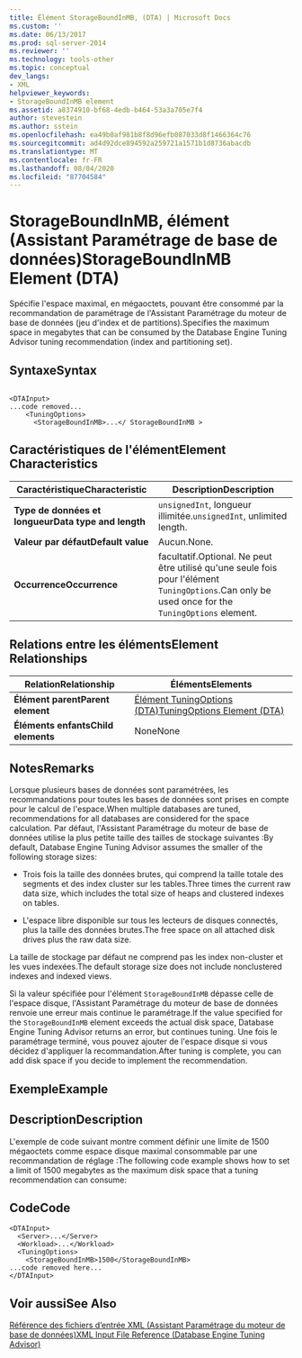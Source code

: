 ```yaml
---
title: Élément StorageBoundInMB, (DTA) | Microsoft Docs
ms.custom: ''
ms.date: 06/13/2017
ms.prod: sql-server-2014
ms.reviewer: ''
ms.technology: tools-other
ms.topic: conceptual
dev_langs:
- XML
helpviewer_keywords:
- StorageBoundInMB element
ms.assetid: a8374910-bf68-4edb-b464-53a3a705e7f4
author: stevestein
ms.author: sstein
ms.openlocfilehash: ea49b0af981b8f8d96efb087033d8f1466364c76
ms.sourcegitcommit: ad4d92dce894592a259721a1571b1d8736abacdb
ms.translationtype: MT
ms.contentlocale: fr-FR
ms.lasthandoff: 08/04/2020
ms.locfileid: "87704584"
---
```

# <a name="storageboundinmb-element-dta"></a><span data-ttu-id="bf7e9-102">StorageBoundInMB, élément (Assistant Paramétrage de base de données)</span><span class="sxs-lookup"><span data-stu-id="bf7e9-102">StorageBoundInMB Element (DTA)</span></span>
  <span data-ttu-id="bf7e9-103">Spécifie l'espace maximal, en mégaoctets, pouvant être consommé par la recommandation de paramétrage de l'Assistant Paramétrage du moteur de base de données (jeu d'index et de partitions).</span><span class="sxs-lookup"><span data-stu-id="bf7e9-103">Specifies the maximum space in megabytes that can be consumed by the Database Engine Tuning Advisor tuning recommendation (index and partitioning set).</span></span>  
  
## <a name="syntax"></a><span data-ttu-id="bf7e9-104">Syntaxe</span><span class="sxs-lookup"><span data-stu-id="bf7e9-104">Syntax</span></span>  
  
```  
  
<DTAInput>  
...code removed...  
    <TuningOptions>  
      <StorageBoundInMB>...</ StorageBoundInMB >  
```  
  
## <a name="element-characteristics"></a><span data-ttu-id="bf7e9-105">Caractéristiques de l'élément</span><span class="sxs-lookup"><span data-stu-id="bf7e9-105">Element Characteristics</span></span>  
  
|<span data-ttu-id="bf7e9-106">Caractéristique</span><span class="sxs-lookup"><span data-stu-id="bf7e9-106">Characteristic</span></span>|<span data-ttu-id="bf7e9-107">Description</span><span class="sxs-lookup"><span data-stu-id="bf7e9-107">Description</span></span>|  
|--------------------|-----------------|  
|<span data-ttu-id="bf7e9-108">**Type de données et longueur**</span><span class="sxs-lookup"><span data-stu-id="bf7e9-108">**Data type and length**</span></span>|<span data-ttu-id="bf7e9-109">`unsignedInt`, longueur illimitée.</span><span class="sxs-lookup"><span data-stu-id="bf7e9-109">`unsignedInt`, unlimited length.</span></span>|  
|<span data-ttu-id="bf7e9-110">**Valeur par défaut**</span><span class="sxs-lookup"><span data-stu-id="bf7e9-110">**Default value**</span></span>|<span data-ttu-id="bf7e9-111">Aucun.</span><span class="sxs-lookup"><span data-stu-id="bf7e9-111">None.</span></span>|  
|<span data-ttu-id="bf7e9-112">**Occurrence**</span><span class="sxs-lookup"><span data-stu-id="bf7e9-112">**Occurrence**</span></span>|<span data-ttu-id="bf7e9-113">facultatif.</span><span class="sxs-lookup"><span data-stu-id="bf7e9-113">Optional.</span></span> <span data-ttu-id="bf7e9-114">Ne peut être utilisé qu'une seule fois pour l'élément `TuningOptions`.</span><span class="sxs-lookup"><span data-stu-id="bf7e9-114">Can only be used once for the `TuningOptions` element.</span></span>|  
  
## <a name="element-relationships"></a><span data-ttu-id="bf7e9-115">Relations entre les éléments</span><span class="sxs-lookup"><span data-stu-id="bf7e9-115">Element Relationships</span></span>  
  
|<span data-ttu-id="bf7e9-116">Relation</span><span class="sxs-lookup"><span data-stu-id="bf7e9-116">Relationship</span></span>|<span data-ttu-id="bf7e9-117">Éléments</span><span class="sxs-lookup"><span data-stu-id="bf7e9-117">Elements</span></span>|  
|------------------|--------------|  
|<span data-ttu-id="bf7e9-118">**Élément parent**</span><span class="sxs-lookup"><span data-stu-id="bf7e9-118">**Parent element**</span></span>|[<span data-ttu-id="bf7e9-119">Élément TuningOptions &#40;DTA&#41;</span><span class="sxs-lookup"><span data-stu-id="bf7e9-119">TuningOptions Element &#40;DTA&#41;</span></span>](tuningoptions-element-dta.md)|  
|<span data-ttu-id="bf7e9-120">**Éléments enfants**</span><span class="sxs-lookup"><span data-stu-id="bf7e9-120">**Child elements**</span></span>|<span data-ttu-id="bf7e9-121">None</span><span class="sxs-lookup"><span data-stu-id="bf7e9-121">None</span></span>|  
  
## <a name="remarks"></a><span data-ttu-id="bf7e9-122">Notes</span><span class="sxs-lookup"><span data-stu-id="bf7e9-122">Remarks</span></span>  
 <span data-ttu-id="bf7e9-123">Lorsque plusieurs bases de données sont paramétrées, les recommandations pour toutes les bases de données sont prises en compte pour le calcul de l'espace.</span><span class="sxs-lookup"><span data-stu-id="bf7e9-123">When multiple databases are tuned, recommendations for all databases are considered for the space calculation.</span></span> <span data-ttu-id="bf7e9-124">Par défaut, l'Assistant Paramétrage du moteur de base de données utilise la plus petite taille des tailles de stockage suivantes :</span><span class="sxs-lookup"><span data-stu-id="bf7e9-124">By default, Database Engine Tuning Advisor assumes the smaller of the following storage sizes:</span></span>  
  
-   <span data-ttu-id="bf7e9-125">Trois fois la taille des données brutes, qui comprend la taille totale des segments et des index cluster sur les tables.</span><span class="sxs-lookup"><span data-stu-id="bf7e9-125">Three times the current raw data size, which includes the total size of heaps and clustered indexes on tables.</span></span>  
  
-   <span data-ttu-id="bf7e9-126">L'espace libre disponible sur tous les lecteurs de disques connectés, plus la taille des données brutes.</span><span class="sxs-lookup"><span data-stu-id="bf7e9-126">The free space on all attached disk drives plus the raw data size.</span></span>  
  
 <span data-ttu-id="bf7e9-127">La taille de stockage par défaut ne comprend pas les index non-cluster et les vues indexées.</span><span class="sxs-lookup"><span data-stu-id="bf7e9-127">The default storage size does not include nonclustered indexes and indexed views.</span></span>  
  
 <span data-ttu-id="bf7e9-128">Si la valeur spécifiée pour l'élément `StorageBoundInMB` dépasse celle de l'espace disque, l'Assistant Paramétrage du moteur de base de données renvoie une erreur mais continue le paramétrage.</span><span class="sxs-lookup"><span data-stu-id="bf7e9-128">If the value specified for the `StorageBoundInMB` element exceeds the actual disk space, Database Engine Tuning Advisor returns an error, but continues tuning.</span></span> <span data-ttu-id="bf7e9-129">Une fois le paramétrage terminé, vous pouvez ajouter de l'espace disque si vous décidez d'appliquer la recommandation.</span><span class="sxs-lookup"><span data-stu-id="bf7e9-129">After tuning is complete, you can add disk space if you decide to implement the recommendation.</span></span>  
  
## <a name="example"></a><span data-ttu-id="bf7e9-130">Exemple</span><span class="sxs-lookup"><span data-stu-id="bf7e9-130">Example</span></span>  
  
## <a name="description"></a><span data-ttu-id="bf7e9-131">Description</span><span class="sxs-lookup"><span data-stu-id="bf7e9-131">Description</span></span>  
 <span data-ttu-id="bf7e9-132">L'exemple de code suivant montre comment définir une limite de 1500 mégaoctets comme espace disque maximal consommable par une recommandation de réglage :</span><span class="sxs-lookup"><span data-stu-id="bf7e9-132">The following code example shows how to set a limit of 1500 megabytes as the maximum disk space that a tuning recommendation can consume:</span></span>  
  
## <a name="code"></a><span data-ttu-id="bf7e9-133">Code</span><span class="sxs-lookup"><span data-stu-id="bf7e9-133">Code</span></span>  
  
```  
<DTAInput>  
  <Server>...</Server>  
  <Workload>...</Workload>  
  <TuningOptions>  
    <StorageBoundInMB>1500</StorageBoundInMB>  
...code removed here...  
</DTAInput>  
```  
  
## <a name="see-also"></a><span data-ttu-id="bf7e9-134">Voir aussi</span><span class="sxs-lookup"><span data-stu-id="bf7e9-134">See Also</span></span>  
 [<span data-ttu-id="bf7e9-135">Référence des fichiers d’entrée XML &#40;Assistant Paramétrage du moteur de base de données&#41;</span><span class="sxs-lookup"><span data-stu-id="bf7e9-135">XML Input File Reference &#40;Database Engine Tuning Advisor&#41;</span></span>](xml-input-file-reference-database-engine-tuning-advisor.md)  
  
  
